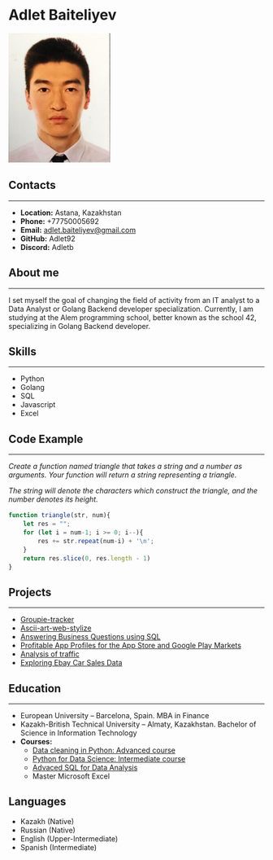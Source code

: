 # **Adlet Baiteliyev**
<img src="./img/1.jpeg" width="200">

## **Contacts**
---
* **Location:** Astana, Kazakhstan
* **Phone:** +77750005692
* **Email:** adlet.baiteliyev@gmail.com
* **GitHub:** Adlet92
* **Discord:** Adletb

## **About me**
---
I set myself the goal of changing the field of activity from an IT analyst to a Data Analyst or Golang Backend developer specialization. Currently, I am studying at the Alem programming school, better known as the school 42, specializing in Golang Backend developer.

## **Skills**
---
* Python
* Golang
* SQL
* Javascript
* Excel

## Code Example
---
*Create a function named triangle that takes a string and a number as arguments. Your function will return a string representing a triangle.*

*The string will denote the characters which construct the triangle, and the number denotes its height.*
```javascript
function triangle(str, num){
    let res = "";
    for (let i = num-1; i >= 0; i--){
        res += str.repeat(num-i) + '\n';
    }
    return res.slice(0, res.length - 1)
}
```
## **Projects**
---
* [Groupie-tracker](https://github.com/Adlet92/Golang-backend/tree/master/groupie-tracker)
* [Ascii-art-web-stylize](https://github.com/Adlet92/Golang-backend/tree/master/ascii-art-web-stylize)
* [Answering Business Questions using SQL](https://github.com/Adlet92/data-analytics/tree/main/ans_bus_ques_sql)
* [Profitable App Profiles for the App Store and Google Play Markets](https://github.com/Adlet92/data-analytics/tree/main/apps)
* [Analysis of traffic](https://github.com/Adlet92/data-analytics/tree/main/traffic)
* [Exploring Ebay Car Sales Data](https://github.com/Adlet92/data-analytics/tree/main/ebay)


## **Education**
---
* European University – Barcelona, Spain. MBA in Finance
* Kazakh-British Technical University – Almaty, Kazakhstan. Bachelor of Science in Information Technology 
* **Courses:**
    + [Data cleaning in Python: Advanced course](https://app.dataquest.io/verify_cert/3E185VGA29OEP3M426J0/) 
    + [Python for Data Science: Intermediate course](https://app.dataquest.io/verify_cert/ZPB0NIU817JXX6Q2L4OW/)
    + [Advaced SQL for Data Analysis](https://app.dataquest.io/verify_cert/YGIKZ9A44ZZ9SWQMVQ9N/) 
    + Master Microsoft Excel 

## **Languages**
* Kazakh (Native)
* Russian (Native)
* English (Upper-Intermediate)
* Spanish (Intermediate)
